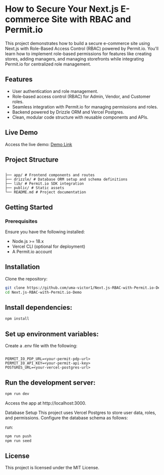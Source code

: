 # How to Secure Your Next.js E-commerce Site with RBAC and Permit.io

This project demonstrates how to build a secure e-commerce site using Next.js with Role-Based Access Control (RBAC) powered by Permit.io. You'll learn how to implement role-based permissions for features like creating stores, adding managers, and managing storefronts while integrating Permit.io for centralized role management.

## Features

- User authentication and role management.
- Role-based access control (RBAC) for Admin, Vendor, and Customer roles.
- Seamless integration with Permit.io for managing permissions and roles.
- Backend powered by Drizzle ORM and Vercel Postgres.
- Clean, modular code structure with reusable components and APIs.

## Live Demo

Access the live demo: [Demo Link](https://next-js-rbac-with-permit-io-demo.vercel.app/)

## Project Structure

```plaintext

├── app/ # Frontend components and routes
├── drizzle/ # Database ORM setup and schema definitions
├── lib/ # Permit.io SDK integration
├── public/ # Static assets
└── README.md # Project documentation
```

## Getting Started

### Prerequisites

Ensure you have the following installed:

- Node.js >= 18.x
- Vercel CLI (optional for deployment)
- A Permit.io account

## Installation

Clone the repository:

```bash
git clone https://github.com/uma-victor1/Next.js-RBAC-with-Permit.io-Demo.git
cd Next.js-RBAC-with-Permit.io-Demo

```

## Install dependencies:

```bash
npm install
```

## Set up environment variables:

Create a .env file with the following:

```env

PERMIT_IO_PDP_URL=<your-permit-pdp-url>
PERMIT_IO_API_KEY=<your-permit-api-key>
POSTGRES_URL=<your-vercel-postgres-url>
```

## Run the development server:

```bash
npm run dev
```

Access the app at http://localhost:3000.

Database Setup
This project uses Vercel Postgres to store user data, roles, and permissions. Configure the database schema as follows:

run:

```bash
npm run push
npm run seed
```

## License

This project is licensed under the MIT License.
